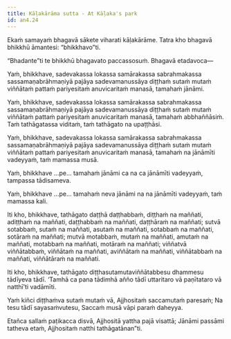 ```yaml
---
title: Kāḷakārāma sutta - At Kāḷaka's park
id: an4.24
---
```


Ekaṁ samayaṁ bhagavā sākete viharati kāḷakārāme. Tatra kho bhagavā bhikkhū āmantesi: “bhikkhavo”ti.

“Bhadante”ti te bhikkhū bhagavato paccassosuṁ. Bhagavā etadavoca—

Yaṁ, bhikkhave, sadevakassa lokassa samārakassa sabrahmakassa sassamaṇabrāhmaṇiyā pajāya sadevamanussāya diṭṭhaṁ sutaṁ mutaṁ viññātaṁ pattaṁ pariyesitaṁ anuvicaritaṁ manasā, tamahaṁ jānāmi.

Yaṁ, bhikkhave, sadevakassa lokassa samārakassa sabrahmakassa sassamaṇabrāhmaṇiyā pajāya sadevamanussāya diṭṭhaṁ sutaṁ mutaṁ viññātaṁ pattaṁ pariyesitaṁ anuvicaritaṁ manasā, tamahaṁ abbhaññāsiṁ. Taṁ tathāgatassa viditaṁ, taṁ tathāgato na upaṭṭhāsi.

Yaṁ, bhikkhave, sadevakassa lokassa samārakassa sabrahmakassa sassamaṇabrāhmaṇiyā pajāya sadevamanussāya diṭṭhaṁ sutaṁ mutaṁ viññātaṁ pattaṁ pariyesitaṁ anuvicaritaṁ manasā, tamahaṁ na jānāmīti vadeyyaṁ, taṁ mamassa musā.

Yaṁ, bhikkhave …pe… tamahaṁ jānāmi ca na ca jānāmīti vadeyyaṁ, tampassa tādisameva.

Yaṁ, bhikkhave …pe… tamahaṁ neva jānāmi na na jānāmīti vadeyyaṁ, taṁ mamassa kali.

Iti kho, bhikkhave, tathāgato daṭṭhā daṭṭhabbaṁ, diṭṭhaṁ na maññati, adiṭṭhaṁ na maññati, daṭṭhabbaṁ na maññati, daṭṭhāraṁ na maññati; sutvā sotabbaṁ, sutaṁ na maññati, asutaṁ na maññati, sotabbaṁ na maññati, sotāraṁ na maññati; mutvā motabbaṁ, mutaṁ na maññati, amutaṁ na maññati, motabbaṁ na maññati, motāraṁ na maññati; viññatvā viññātabbaṁ, viññātaṁ na maññati, aviññātaṁ na maññati, viññātabbaṁ na maññati, viññātāraṁ na maññati.

Iti kho, bhikkhave, tathāgato diṭṭhasutamutaviññātabbesu dhammesu tādīyeva tādī. ‘Tamhā ca pana tādimhā añño tādī uttaritaro vā paṇītataro vā natthī’ti vadāmīti.

Yaṁ kiñci diṭṭhaṁva sutaṁ mutaṁ vā,
Ajjhositaṁ saccamutaṁ paresaṁ;
Na tesu tādī sayasaṁvutesu,
Saccaṁ musā vāpi paraṁ daheyya.

Etañca sallaṁ paṭikacca disvā,
Ajjhositā yattha pajā visattā;
Jānāmi passāmi tatheva etaṁ,
Ajjhositaṁ natthi tathāgatānan”ti.
